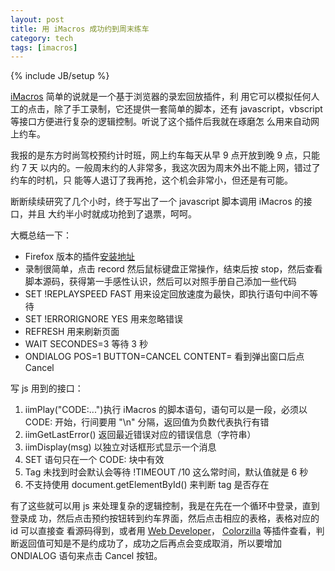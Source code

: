 ```yaml
---
layout: post
title: 用 iMacros 成功约到周末练车
category: tech
tags: [imacros]
---
```

{% include JB/setup %}

[iMacros](http://wiki.imacros.net) 简单的说就是一个基于浏览器的录宏回放插件，利
用它可以模拟任何人工的点击，除了手工录制，它还提供一套简单的脚本，还有
javascript，vbscript 等接口方便进行复杂的逻辑控制。听说了这个插件后我就在琢磨怎
么用来自动网上约车。

我报的是东方时尚驾校预约计时班，网上约车每天从早 9 点开放到晚 9 点，只能约 7 天
以内的。一般周末约的人非常多，我这次因为周末外出不能上网，错过了约车的时机，只
能等人退订了我再抢，这个机会非常小，但还是有可能。

断断续续研究了几个小时，终于写出了一个 javascript 脚本调用 iMacros 的接口，并且
大约半小时就成功抢到了退票，呵呵。

大概总结一下：

<ul>
<li>Firefox 版本的插件<a href="https://addons.mozilla.org/en-US/firefox/addon/3863">安装地址</a></li>
<li>录制很简单，点击 record 然后鼠标键盘正常操作，结束后按 stop，然后查看脚本源码，获得第一手感性认识，然后可以对照手册自己添加一些代码</li>
<li>SET !REPLAYSPEED FAST 用来设定回放速度为最快，即执行语句中间不等待</li>
<li>SET !ERRORIGNORE YES 用来忽略错误</li>
<li>REFRESH 用来刷新页面</li>
<li>WAIT SECONDES=3 等待 3 秒</li>
<li>ONDIALOG POS=1 BUTTON=CANCEL CONTENT= 看到弹出窗口后点 Cancel</li>
</ul>

写 js 用到的接口：

<ol>
<li>iimPlay("CODE:...")执行 iMacros 的脚本语句，语句可以是一段，必须以 CODE: 开始，行间要用 "\n" 分隔，返回值为负数代表执行有错</li>
<li>iimGetLastError() 返回最近错误对应的错误信息（字符串）</li>
<li>iimDisplay(msg) 以独立对话框形式显示一个消息</li>
<li>SET 语句只在一个 CODE: 块中有效</li>
<li>Tag 未找到时会默认会等待 !TIMEOUT /10 这么常时间，默认值就是 6 秒</li>
<li>不支持使用 document.getElementById() 来判断 tag 是否存在</li>
</ol>

有了这些就可以用 js 来处理复杂的逻辑控制，我是在先在一个循环中登录，直到登录成
功，然后点击预约按钮转到约车界面，然后点击相应的表格，表格对应的 id 可以直接查
看源码得到，或者用 <a href="https://addons.mozilla.org/en-US/firefox/addon/60">Web Developer</a>，
<a href="https://addons.mozilla.org/firefox/addon/271">Colorzilla</a>
等插件查看，判断返回值可知是不是约成功了，成功之后再点会变成取消，所以要增加
ONDIALOG 语句来点击 Cancel 按钮。
